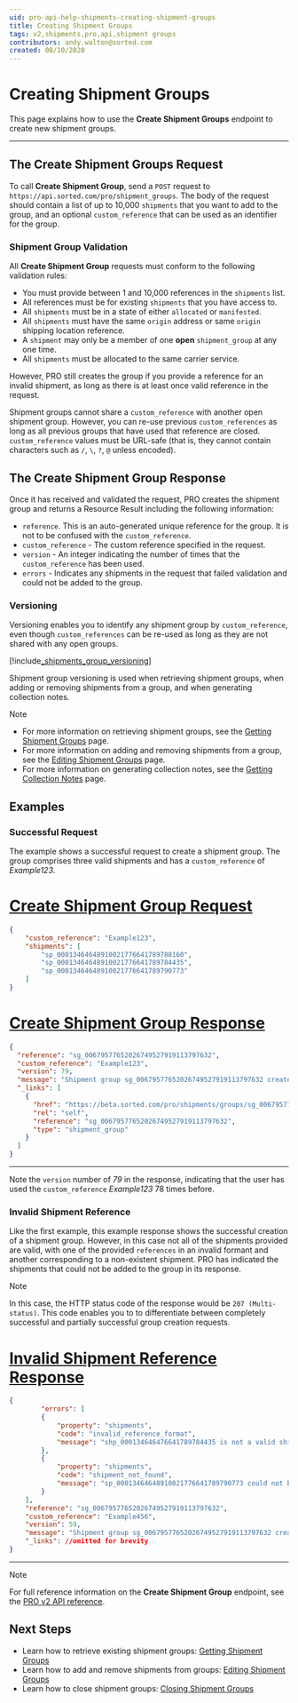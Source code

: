```yaml
---
uid: pro-api-help-shipments-creating-shipment-groups
title: Creating Shipment Groups
tags: v2,shipments,pro,api,shipment groups
contributors: andy.walton@sorted.com
created: 08/10/2020
---
```

# Creating Shipment Groups

This page explains how to use the **Create Shipment Groups** endpoint to create new shipment groups.

---

## The Create Shipment Groups Request

To call **Create Shipment Group**, send a `POST` request to `https://api.sorted.com/pro/shipment_groups`. The body of the request should contain a list of up to 10,000 `shipments` that you want to add to the group, and an optional `custom_reference` that can be used as an identifier for the group.

### Shipment Group Validation

 All **Create Shipment Group** requests must conform to the following validation rules: 

* You must provide between 1 and 10,000 references in the `shipments` list.
* All references must be for existing `shipments` that you have access to. 
* All `shipments` must be in a state of either `allocated` or `manifested`.
* All `shipments` must have the same `origin` address or same `origin` shipping location reference.
* A `shipment` may only be a member of one **open** `shipment_group` at any one time.
* All `shipments` must be allocated to the same carrier service.

However, PRO still creates the group if you provide a reference for an invalid shipment, as long as there is at least once valid reference in the request.

Shipment groups cannot share a `custom_reference` with another open shipment group. However, you can re-use previous `custom_references` as long as all previous groups that have used that reference are closed. `custom_reference` values must be URL-safe (that is, they cannot contain characters such as `/`, `\`, `?`, `@` unless encoded).

## The Create Shipment Group Response

Once it has received and validated the request, PRO creates the shipment group and returns a Resource Result including the following information:

* `reference`. This is an auto-generated unique reference for the group. It is not to be confused with the `custom_reference`.
* `custom_reference` - The custom reference specified in the request.
* `version` - An integer indicating the number of times that the `custom_reference` has been used.
* `errors` - Indicates any shipments in the request that failed validation and could not be added to the group.

### Versioning

Versioning enables you to identify any shipment group by `custom_reference`, even though `custom_references` can be re-used as long as they are not shared with any open groups.

[!include[_shipments_group_versioning](../includes/_shipments_group_versioning.md)]

Shipment group versioning is used when retrieving shipment groups, when adding or removing shipments from a group, and when generating collection notes.

> [!NOTE]
> * For more information on retrieving shipment groups, see the [Getting Shipment Groups](/pro/api/shipments/getting_shipment_groups.html) page.
> * For more information on adding and removing shipments from a group, see the [Editing Shipment Groups](/pro/api/shipments/editing_shipment_groups.html) page.
> * For more information on generating collection notes, see the [Getting Collection Notes](/pro/api/shipments/getting_collection_notes.html) page.

## Examples

### Successful Request

The example shows a successful request to create a shipment group. The group comprises three valid shipments and has a `custom_reference` of _Example123_.

# [Create Shipment Group Request](#tab/create-shipment-group-request)

```json
{
    "custom_reference": "Example123",
    "shipments": [
        "sp_00013464648910021776641789788160",
        "sp_00013464648910021776641789784435",
        "sp_00013464648910021776641789790773"
    ]
}
```

# [Create Shipment Group Response](#tab/create-shipment-group-response)

```json
{
  "reference": "sg_00679577652026749527919113797632",
  "custom_reference": "Example123",
  "version": 79,
  "message": "Shipment group sg_00679577652026749527919113797632 created successfully",
  "_links": [
    {
      "href": "https://beta.sorted.com/pro/shipments/groups/sg_00679577652026749527919113797632",
      "rel": "self",
      "reference": "sg_00679577652026749527919113797632",
      "type": "shipment_group"
    }
  ]
}
```
---

Note the `version` number of _79_ in the response, indicating that the user has used the `custom_reference` _Example123_ 78 times before.

### Invalid Shipment Reference

Like the first example, this example response shows the successful creation of a shipment group. However, in this case not all of the shipments provided are valid, with one of the provided `references` in an invalid formant and another corresponding to a non-existent shipment. PRO has indicated the shipments that could not be added to the group in its response.

> [!NOTE]
> In this case, the HTTP status code of the response would be `207 (Multi-status)`. This code enables you to to differentiate between completely successful and partially successful group creation requests.

# [Invalid Shipment Reference Response](#tab/invalid-shipment-reference-response)

```json
{
        "errors": [
        {
            "property": "shipments",
            "code": "invalid_reference_format",
            "message": "shp_000134646476641789784435 is not a valid shipment reference"
        },
        {
            "property": "shipments",
            "code": "shipment_not_found",
            "message": "sp_00013464648910021776641789790773 could not be found"
        }
    ],
    "reference": "sg_00679577652026749527919113797632",
    "custom_reference": "Example456",
    "version": 59,
    "message": "Shipment group sg_00679577652026749527919113797632 created successfully",
    "_links": //omitted for brevity
}
```
---

> [!NOTE]
> For full reference information on the **Create Shipment Group** endpoint, see the [PRO v2 API reference](/pro/api/reference/shipments.html#tag/Shipment-Groups/paths/~1shipment_groups/post).

## Next Steps

* Learn how to retrieve existing shipment groups: [Getting Shipment Groups](/pro/api/shipments/getting_shipment_groups.html)
* Learn how to add and remove shipments from groups: [Editing Shipment Groups](/pro/api/shipments/editing_shipment_groups.html)
* Learn how to close shipment groups: [Closing Shipment Groups](/pro/api/shipments/closing_shipment_groups.html)